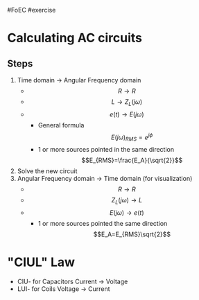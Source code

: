 #FoEC #exercise 

# Calculating AC circuits
## Steps
1. Time domain → Angular Frequency domain
	- $$R\rightarrow R$$
	- $$L\rightarrow Z_L(j\omega)$$
	- $$e(t)\rightarrow E(j\omega)$$
		-  General formula<br> $$E(j\omega)_{RMS}=e^{j\phi}$$
		- 1 or more sources pointed in the same direction<br> $$E_{RMS}=\frac{E_A}{\sqrt{2}}$$
2. Solve the new circuit
3. Angular Frequency domain → Time domain (for visualization)
	- $$R\rightarrow R$$
	- $$Z_L(j\omega)\rightarrow L$$
	- $$E(j\omega)\rightarrow e(t)$$
		- 1 or more sources pointed the same direction<br> $$E_A=E_{RMS}\sqrt{2}$$

# "CIUL" Law
- CIU- for Capacitors Current → Voltage
- LUI- for Coils Voltage → Current
